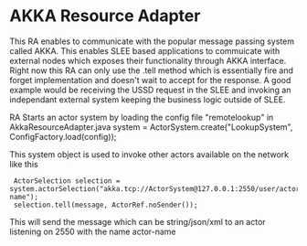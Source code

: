 # AKKA Resource Adapter
This RA enables to communicate with the popular message passing system called AKKA. This enables SLEE based applications to commuicate with external nodes which exposes their functionality through AKKA interface. Right now this RA can only use the .tell method which is essentially fire and forget implementation and doesn't wait to accept for the response. A good example would be receiving the USSD request in the SLEE and invoking an independant external system keeping the business logic outside of SLEE.

RA Starts an actor system by loading the config file "remotelookup" in AkkaResourceAdapter.java
    system = ActorSystem.create("LookupSystem",
				ConfigFactory.load(config));
				
This system object is used to invoke other actors available on the network like this

	 ActorSelection selection = system.actorSelection("akka.tcp://ActorSystem@127.0.0.1:2550/user/actor-name");
	 selection.tell(message, ActorRef.noSender());
	 
This will send the message which can be string/json/xml to an actor listening on 2550 with the name actor-name
